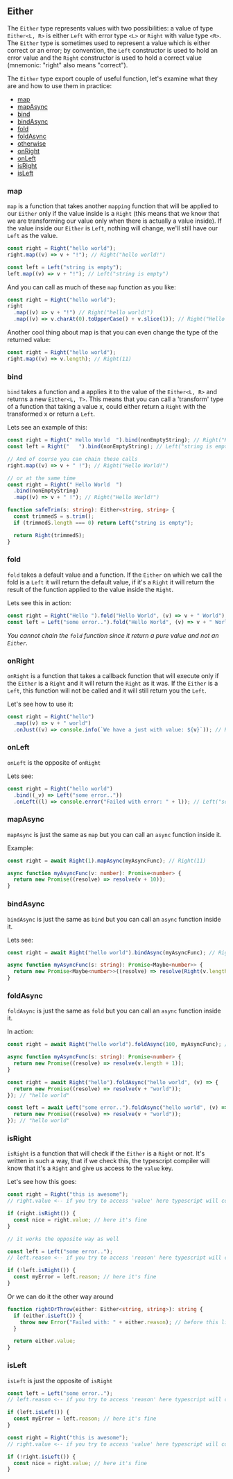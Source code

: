 ## Either

The `Either` type represents values with two possibilities: a value of type `Either<L, R>` is either `Left` with error type `<L>` or `Right` with value type `<R>`. The `Either` type is sometimes used to represent a value which is either correct or an error; by convention, the `Left` constructor is used to hold an error value and the `Right` constructor is used to hold a correct value (mnemonic: "right" also means "correct").

The `Either` type export couple of useful function, let's examine what they are and how to use them in practice:

- [map](#map)
- [mapAsync](#mapasync)
- [bind](#bind)
- [bindAsync](#bindasync)
- [fold](#fold)
- [foldAsync](#foldasync)
- [otherwise](#otherwise)
- [onRight](#onright)
- [onLeft](#onleft)
- [isRight](#isright)
- [isLeft](#isleft)

### map

`map` is a function that takes another `mapping` function that will be applied to our `Either` only if the value inside is a `Right` (this means that we know that we are transforming our value only when there is actually a value inside). If the value inside our `Either` is `Left`, nothing will change, we'll still have our `Left` as the value.

```ts
const right = Right("hello world");
right.map((v) => v + "!"); // Right("hello world!")

const left = Left("string is empty");
left.map((v) => v + "!"); // Left("string is empty")
```

And you can call as much of these `map` function as you like:

```ts
const right = Right("hello world");
right
  .map((v) => v + "!") // Right("hello world!")
  .map((v) => v.charAt(0).toUpperCase() + v.slice(1)); // Right("Hello world!")
```

Another cool thing about map is that you can even change the type of the returned value:

```ts
const right = Right("hello world");
right.map((v) => v.length); // Right(11)
```

### bind

`bind` takes a function and a applies it to the value of the `Either<L, R>` and returns a new `Either<L, T>`. This means that you can call a 'transform' type of a function that taking a value x, could either return a `Right` with the transformed x or return a `Left`.

Lets see an example of this:

```ts
const right = Right(" Hello World  ").bind(nonEmptyString); // Right("Hello World")
const left = Right("   ").bind(nonEmptyString); // Left("string is empty)

// And of course you can chain these calls
right.map((v) => v + " !"); // Right("Hello World!")

// or at the same time
const right = Right(" Hello World  ")
  .bind(nonEmptyString)
  .map((v) => v + " !"); // Right("Hello World!")

function safeTrim(s: string): Either<string, string> {
  const trimmedS = s.trim();
  if (trimmedS.length === 0) return Left("string is empty");

  return Right(trimmedS);
}
```

### fold

`fold` takes a default value and a function. If the `Either` on which we call the fold is a `Left` it will return the default value, if it's a `Right` it will return the result of the function applied to the value inside the `Right`.

Lets see this in action:

```ts
const right = Right("Hello ").fold("Hello World", (v) => v + " World"); // "Hello World"
const left = Left("some error..").fold("Hello World", (v) => v + " World"); // "some error.."
```

_You cannot chain the `fold` function since it return a pure value and not an `Either`._

### onRight

`onRight` is a function that takes a callback function that will execute only if the `Either` is a `Right` and it will return the `Right` as it was. If the `Either` is a `Left`, this function will not be called and it will still return you the `Left`.

Let's see how to use it:

```ts
const right = Right("hello")
  .map((v) => v + " world")
  .onJust((v) => console.info(`We have a just with value: ${v}`)); // Right("hello world")
```

### onLeft

`onLeft` is the opposite of `onRight`

Lets see:

```ts
const right = Right("hello world")
  .bind((_v) => Left("some error.."))
  .onLeft((l) => console.error("Failed with error: " + l)); // Left("some error..")
```

### mapAsync

`mapAsync` is just the same as `map` but you can call an `async` function inside it.

Example:

```ts
const right = await Right(1).mapAsync(myAsyncFunc); // Right(11)

async function myAsyncFunc(v: number): Promise<number> {
  return new Promise((resolve) => resolve(v + 10));
}
```

### bindAsync

`bindAsync` is just the same as `bind` but you can call an `async` function inside it.

Lets see:

```ts
const right = await Right("hello world").bindAsync(myAsyncFunc); // Right(12)

async function myAsyncFunc(s: string): Promise<Maybe<number>> {
  return new Promise<Maybe<number>>((resolve) => resolve(Right(v.length + 1)));
}
```

### foldAsync

`foldAsync` is just the same as `fold` but you can call an `async` function inside it.

In action:

```ts
const right = await Right("hello world").foldAsync(100, myAsyncFunc); // 12

async function myAsyncFunc(s: string): Promise<number> {
  return new Promise((resolve) => resolve(v.length + 1));
}

const right = await Right("hello").foldAsync("hello world", (v) => {
  return new Promise((resolve) => resolve(v + "world"));
}); // "hello world"

const left = await Left("some error..").foldAsync("hello world", (v) => {
  return new Promise((resolve) => resolve(v + "world"));
}); // "hello world"
```

### isRight

`isRight` is a function that will check if the `Either` is a `Right` or not. It's written in such a way, that if we check this, the typescript compiler will know that it's a `Right` and give us access to the `value` key.

Let's see how this goes:

```ts
const right = Right("this is awesome");
// right.value <-- if you try to access 'value' here typescript will complain

if (right.isRight()) {
  const nice = right.value; // here it's fine
}

// it works the opposite way as well

const left = Left("some error..");
// left.reason <-- if you try to access 'reason' here typescript will complain

if (!left.isRight()) {
  const myError = left.reason; // here it's fine
}
```

Or we can do it the other way around

```ts
function rightOrThrow(either: Either<string, string>): string {
  if (either.isLeft()) {
    throw new Error("Failed with: " + either.reason); // before this line we cannot access `value` field
  }

  return either.value;
}
```

### isLeft

`isLeft` is just the opposite of `isRight`

```ts
const left = Left("some error..");
// left.reason <-- if you try to access 'reason' here typescript will complain

if (left.isLeft()) {
  const myError = left.reason; // here it's fine
}

const right = Right("this is awesome");
// right.value <-- if you try to access 'value' here typescript will complain

if (!right.isLeft()) {
  const nice = right.value; // here it's fine
}
```

